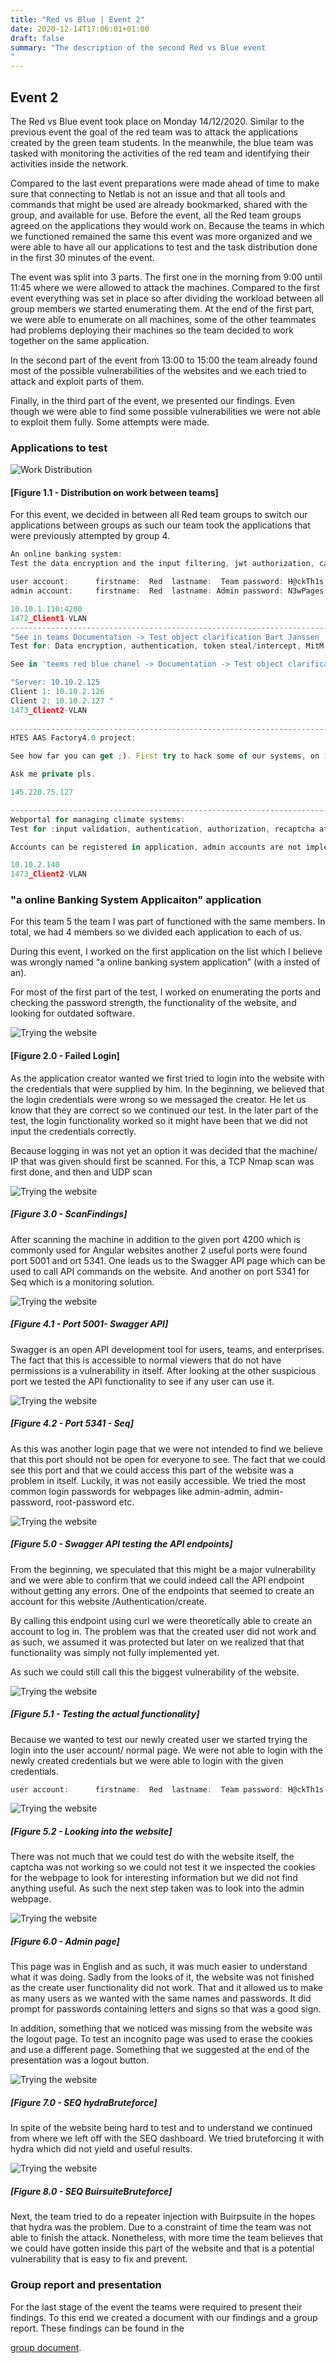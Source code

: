 ```yaml
---
title: "Red vs Blue | Event 2"
date: 2020-12-14T17:06:01+01:00
draft: false
summary: "The description of the second Red vs Blue event
"
---
```


## Event 2
The Red vs Blue event took place on Monday 14/12/2020. Similar to the previous event the goal of the red team was to attack the applications created by the green team students. In the meanwhile, the blue team was tasked with monitoring the activities of the red team and identifying their activities inside the network.

Compared to the last event preparations were made ahead of time to make sure that connecting to Netlab is not an issue and that all tools and commands that might be used are already bookmarked, shared with the group, and available for use. Before the event, all the Red team groups agreed on the applications they would work on. Because the teams in which we functioned remained the same this event was more organized and we were able to have all our applications to test and the task distribution done in the first 30 minutes of the event.

The event was split into 3 parts. The first one in the morning from 9:00 until 11:45 where we were allowed to attack the machines. Compared to the first event everything was set in place so after dividing the workload between all group members we started enumerating them. At the end of the first part, we were able to enumerate on all machines, some of the other teammates had problems deploying their machines so the team decided to work together on the same application.

In the second part of the event from 13:00 to 15:00 the team already found most of the possible vulnerabilities of the websites and we each tried to attack and exploit parts of them.

Finally, in the third part of the event, we presented our findings. Even though we were able to find some possible vulnerabilities we were not able to exploit them fully. Some attempts were made.

### Applications to test



![Work Distribution](/RedvsBlue2//DistributionOfWork.png)
#### [Figure 1.1 - Distribution on work between teams] 
For this event, we decided in between all  Red team groups to switch our 
applications between groups as such our team took the applications that were previously attempted by group 4.


```javascript
An online banking system:
Test the data encryption and the input filtering, jwt authorization, captcha, Password rules,

user account:      firstname:  Red  lastname:  Team password: H@ckTh1s
admin account:     firstname:  Red  lastname: Admin password: N3wPages!

10.10.1.110:4200
1472_Client1-VLAN
--------------------------------------------------------------------------
"See in teams Documentation -> Test object clarification Bart Janssen  <-
Test for: Data encryption, authentication, token steal/intercept, MitM, 2FA, digital licensing, retrieving data from other users"

See in 'teems red blue chanel -> Documentation -> Test object clarification Bart Janssen'

"Server: 10.10.2.125 
Client 1: 10.10.2.126 
Client 2: 10.10.2.127 "    
1473_Client2-VLAN
 
--------------------------------------------------------------------------
HTES AAS Factory4.0 project:  

See how far you can get ;). First try to hack some of our systems, on 145.220.75.127 (accessible without any VPN (but it is (strongly) recommended to use your own VPN cause of Seclab’s outside firewall). If you give up, you could ask me privately questions (after 13.00 UTC+1), so that you can test our inside network devices behind the security.

Ask me private pls.    

145.220.75.127

--------------------------------------------------------------------------
Webportal for managing climate systems: 
Test for :input validation, authentication, authorization, recaptcha at regestration    

Accounts can be registered in application, admin accounts are not implemented    

10.10.2.140    
1473_Client2-VLAN
```

### "a online Banking System Applicaiton" application

For this team 5 the team I was part of functioned with the same members. In total, we had 4 members so we divided each application to each of us.

During this event, I worked on the first application on the list which I believe was wrongly named “a online banking system application” (with a insted of an).

For most of the first part of the test, I worked on enumerating the ports and checking the password strength, the functionality of the website, and looking for outdated software.

![Trying the website](/RedvsBlue2//LoginPage.png)
#### [Figure 2.0 - Failed Login] 

As the application creator wanted we first tried to login into the website with the credentials that were supplied by him. In the beginning, we believed that the login credentials were wrong so we messaged the creator. He let us know that they are correct so we continued our test. In the later part of the test, the login functionality worked so it might have been that we did not input the credentials correctly.

Because logging in was not yet an option it was decided that the machine/ IP that was given should first be scanned. For this, a TCP Nmap scan was first done, and then and UDP scan

![Trying the website](/RedvsBlue2//TCPScan.png)
##### [Figure 3.0 - ScanFindings]

After scanning the machine in addition to the given port 4200 which is commonly used for Angular websites another 2 useful ports were found port 5001 and ort 5341. One leads us to the Swagger API page which can be used to call API commands on the website. And another on port 5341 for Seq which is a monitoring solution.

![Trying the website](/RedvsBlue2//SwaggerAPI.png)
##### [Figure 4.1 - Port 5001- Swagger API]
Swagger is an open API development tool for users, teams, and enterprises. The fact that this is accessible to normal viewers that do not have permissions is a vulnerability in itself. After looking at the other suspicious port we tested the API functionality to see if any user can use it.

![Trying the website](/RedvsBlue2//SEQ.png)
##### [Figure 4.2 - Port 5341 - Seq]
As this was another login page that we were not intended to find we believe that this port should not be open for everyone to see. The fact that we could see this port and that we could access this part of the website was a problem in itself. Luckily, it was not easily accessible. We tried the most common login passwords for webpages like admin-admin, admin-password, root-password etc.

![Trying the website](/RedvsBlue2//SwaggerAPIendpoint.png)
##### [Figure 5.0 - Swagger API testing the API endpoints]
From the beginning, we speculated that this might be a major vulnerability and we were able to confirm that we could indeed call the API endpoint without getting any errors. One of the endpoints that seemed to create an account for this website /Authentication/create.

By calling this endpoint using curl we were theoretically able to create an account to log in. The problem was that the created user did not work and as such, we assumed it was protected but later on we realized that that functionality was simply not fully implemented yet.

As such we could still call this the biggest vulnerability of the website.

![Trying the website](/RedvsBlue2//userLogin.png)
##### [Figure 5.1 - Testing the actual functionality]

Because we wanted to test our newly created user we started trying the login into the user account/ normal page. We were not able to login with the newly created credentials but we were able to login with the given credentials.
```javascript
user account:      firstname:  Red  lastname:  Team password: H@ckTh1s
```


![Trying the website](/RedvsBlue2//userLoginInscpect.png)
##### [Figure 5.2 - Looking into the website]

There was not much that we could test do with the website itself, the captcha was not working so we could not test it we inspected the cookies for the webpage to look for interesting information but we did not find anything useful. As such the next step taken was to look into the admin webpage.

![Trying the website](/RedvsBlue2//adminLogin.png)
##### [Figure 6.0 - Admin page]

This page was in English and as such, it was much easier to understand what it was doing. Sadly from the looks of it, the website was not finished as the create user functionality did not work. That and it allowed us to make as many users as we wanted with the same names and passwords. It did prompt for passwords containing letters and signs so that was a good sign.

In addition, something that we noticed was missing from the website was the logout page. To test an incognito page was used to erase the cookies and use a different page. Something that we suggested at the end of the presentation was a logout button.

![Trying the website](/RedvsBlue2//BruteforceSEQ.png)
##### [Figure 7.0 - SEQ hydraBruteforce]
In spite of the website being hard to test and to understand we continued from where we left off with the SEQ dashboard. We tried bruteforcing it with hydra which did not yield and useful results.


![Trying the website](/RedvsBlue2//buirpbruteforce.png)
##### [Figure 8.0 - SEQ BuirsuiteBruteforce]
Next, the team tried to do a repeater injection with Buirpsuite in the hopes that hydra was the problem. Due to a constraint of time the team was not able to finish the attack. Nonetheless, with more time the team believes that we could have gotten inside this part of the website and that is a potential vulnerability that is easy to fix and prevent.






### Group report and presentation

For the last stage of the event the teams were required to present their findings. To this end we created a document with our findings and a group report. These findings can be found in the 
<!-- TODO: Still need to make the redteam document and include it in here -->
[group document](https://docs.google.com/document/d/1rLfha397ISHSdsXsOmb3bVRcS5ejauKUF-q4mHzbsIg/edit#).





